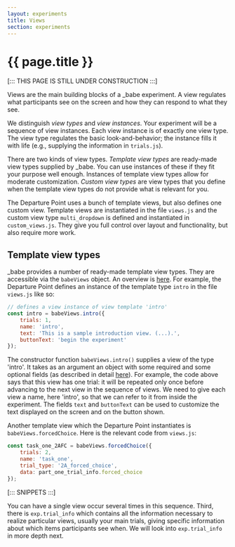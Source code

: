 ```yaml
---
layout: experiments
title: Views
section: experiments
---
```


# {{ page.title }}

[::: THIS PAGE IS STILL UNDER CONSTRUCTION :::]

Views are the main building blocks of a _babe experiment. A view regulates what participants see on the screen and how they can respond to what they see. 

We distinguish *view types* and *view instances*. Your experiment will be a sequence of view instances. Each view instance is of exactly one view type. The view type regulates the basic look-and-behavior; the instance fills it with life (e.g., supplying the information in `trials.js`). 

There are two kinds of view types. *Template view types* are ready-made view types supplied by _babe. You can use instances of these if they fit your purpose well enough. Instances of template view types allow for moderate customization. *Custom view types* are view types that you define when the template view types do not provide what is relevant for you. 

The Departure Point uses a bunch of template views, but also defines one custom view. Template views are instantiated in the file `views.js` and the custom view type `multi_dropdown` is defined and instantiated in `custom_views.js`. They give you full control over layout and functionality, but also require more work.

## Template view types

_babe provides a number of ready-made template view types. They are accessible via the `babeViews` object. An overview is [here](https://github.com/babe-project/babe-project/blob/master/docs/views.md). For example, the Departure Point defines an instance of the template type `intro` in the file `views.js` like so:

```javascript
// defines a view instance of view template 'intro'
const intro = babeViews.intro({
    trials: 1,
    name: 'intro',
    text: 'This is a sample introduction view. (...).',
    buttonText: 'begin the experiment'
});

```

The constructor function `babeViews.intro()` supplies a view of the type 'intro'. It takes as an argument an object with some required and some optional fields (as described in detail  [here](https://github.com/babe-project/babe-project/blob/master/docs/views.md)). For example, the code above says that this view has one trial: it will be repeated only once before advancing to the next view in the sequence of views. We need to give each view a name, here 'intro', so that we can refer to it from inside the experiment. The fields `text` and `buttonText` can be used to customize the text displayed on the screen and on the button shown. 

Another template view which the Departure Point instantiates is `babeViews.forcedChoice`. Here is the relevant code from `views.js`:

```javascript
const task_one_2AFC = babeViews.forcedChoice({
    trials: 2,
    name: 'task_one',
    trial_type: '2A_forced_choice',
    data: part_one_trial_info.forced_choice
});
```



[::: SNIPPETS :::]

You can have a single view occur several times in this sequence. Third, there is `exp.trial_info` which contains all the information necessary to realize particular views, usually your main trials, giving specific information about which items participants see when. We will look into `exp.trial_info` in more depth next.

